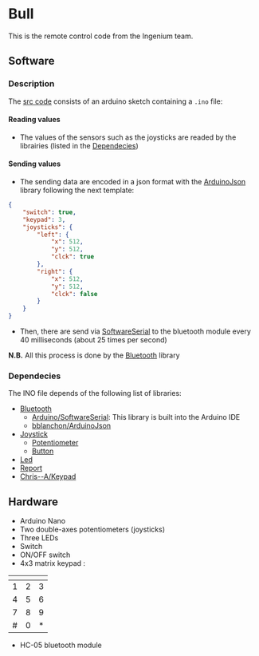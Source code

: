 # Bull
This is the remote control code from the Ingenium team.

## Software
### Description
The [src code](./src/) consists of an arduino sketch containing a `.ino` file:

#### Reading values
* The values of the sensors such as the joysticks are readed by the librairies (listed in the [Dependecies](#dependecies))

#### Sending values
* The sending data are encoded in a json format with the [ArduinoJson](https://github.com/bblanchon/ArduinoJson) library following the next template:
```json
{
    "switch": true,
    "keypad": 3,
    "joysticks": {
        "left": {
            "x": 512,
            "y": 512,
            "clck": true
        },
        "right": {
            "x": 512,
            "y": 512,
            "clck": false
        }
    }
}
```
* Then, there are send via [SoftwareSerial](https://docs.arduino.cc/learn/built-in-libraries/software-serial) to the bluetooth module every 40 milliseconds (about 25 times per second)

**N.B.** All this process is done by the [Bluetooth](https://github.com/IngeniumTeam/Bluetooth) library

### Dependecies
The INO file depends of the following list of libraries:
* [Bluetooth](https://github.com/IngeniumTeam/Bluetooth)
    * [Arduino/SoftwareSerial](https://docs.arduino.cc/learn/built-in-libraries/software-serial): This library is built into the Arduino IDE
    * [bblanchon/ArduinoJson](https://github.com/bblanchon/ArduinoJson)
* [Joystick](https://github.com/IngeniumTeam/Joystick)
    * [Potentiometer](https://github.com/IngeniumTeam/Potentiometer)
    * [Button](https://github.com/IngeniumTeam/Button)
* [Led](https://github.com/IngeniumTeam/Led)
* [Report](https://github.com/IngeniumTeam/Report)
* [Chris--A/Keypad](https://github.com/Chris--A/Keypad)

## Hardware
* Arduino Nano
* Two double-axes potentiometers (joysticks)
* Three LEDs
* Switch
* ON/OFF switch
* 4x3 matrix keypad :

|<!---->|<!---->|<!---->|
|:-:|:-:|:-:|
| 1 | 2 | 3 |
| 4 | 5 | 6 |
| 7 | 8 | 9 |
| # | 0 | * |

* HC-05 bluetooth module
